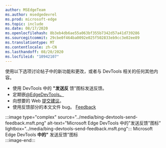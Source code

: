 ```yaml
---
author: MSEdgeTeam
ms.author: msedgedevrel
ms.prod: microsoft-edge
ms.topic: include
ms.date: 08/17/2020
ms.openlocfilehash: 8b3eb4db6ae55a063bf355b7342d57a41d739286
ms.sourcegitcommit: 29cbe0f464ba0092e025f502833eb9cc3e02ee89
ms.translationtype: MT
ms.contentlocale: zh-CN
ms.lasthandoff: 08/20/2020
ms.locfileid: "10942107"
---
```

使用以下选项讨论帖子中的新功能和更改，或者与 DevTools 相关的任何其他内容。  

*   使用 DevTools 中的 **"发送反** 馈"图标发送反馈。  
*   定期嵌[@EdgeDevTools。][PostTweetEdgeDevTools]  
*   向想要的 Web [提交建议][TheWebWeWant]。  
*   使用反馈部分的本文文件 bug。 [Feedback](#feedback)  

:::image type="complex" source="../media/bing-devtools-send-feedback.msft.png" alt-text="Microsoft Edge DevTools 中的"发送反馈"图标" lightbox="../media/bing-devtools-send-feedback.msft.png":::
   Microsoft Edge DevTools **中的"** 发送反馈"图标  
:::image-end:::  

<!-- links -->  

[PostTweetEdgeDevTools]: https://twitter.com/intent/tweet?text=@EdgeDevTools "@EdgeDevTools | 发布推文"  

[EdgeDevToolsTwitterAccount]: https://twitter.com/EdgeDevTools "@EdgeDevTools Twitter 帐户"  

[GitHubMicrosoftDocsEdgeDeveloperNewIssue]: https://github.com/MicrosoftDocs/edge-developer/issues/new?title=[DevTools%20Docs%20Feedback] "新问题 - MicrosoftDocs/边缘-开发人员 - GitHub"  

[TheWebWeWant]: https://webwewant.fyi "我们想要的网络"  

